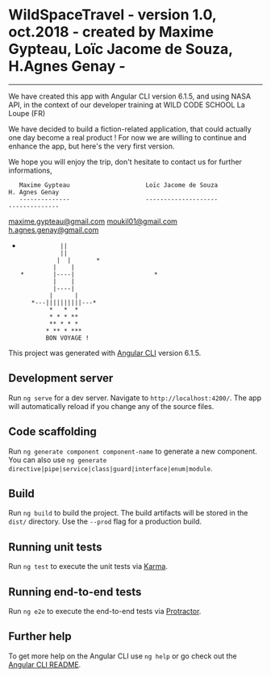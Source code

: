 # WildSpaceTravel - version 1.0, oct.2018  - created by Maxime Gypteau, Loïc Jacome de Souza, H.Agnes Genay -
-------------------------------------------------------------------------------------------------------------


We have created this app with Angular CLI version 6.1.5, and using NASA API, in the context of our developer training 
 at  WILD CODE SCHOOL La Loupe (FR)

We have decided to build a fiction-related application, that could actually one day become a real product ! For now we 
are willing to continue and enhance the app, but here's the very first version.
 
We hope you will enjoy the trip, don't hesitate to contact us for further informations,    


       Maxime Gypteau                     Loïc Jacome de Souza                        H. Agnes Genay
       --------------                     --------------------                        --------------
   maxime.gypteau@gmail.com                moukil01@gmail.com                     h.agnes.genay@gmail.com




*                ||
                 ||
                |  |       *
               |    |
      *        |----|                      *     
               |    |              
               |----|                  
              |      |       
         *---||||||||||---*                           
              *   *  *  
              * * * **
              ** * * *  
             * ** * ***
             BON VOYAGE !




This project was generated with [Angular CLI](https://github.com/angular/angular-cli) version 6.1.5.

## Development server

Run `ng serve` for a dev server. Navigate to `http://localhost:4200/`. The app will automatically reload if you change any of the source files.

## Code scaffolding

Run `ng generate component component-name` to generate a new component. You can also use `ng generate directive|pipe|service|class|guard|interface|enum|module`.

## Build

Run `ng build` to build the project. The build artifacts will be stored in the `dist/` directory. Use the `--prod` flag for a production build.

## Running unit tests

Run `ng test` to execute the unit tests via [Karma](https://karma-runner.github.io).

## Running end-to-end tests

Run `ng e2e` to execute the end-to-end tests via [Protractor](http://www.protractortest.org/).

## Further help

To get more help on the Angular CLI use `ng help` or go check out the [Angular CLI README](https://github.com/angular/angular-cli/blob/master/README.md).
